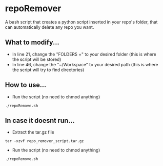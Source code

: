 # repoRemover

A bash script that creates a python script inserted in your repo's folder, that can automatically delete any repo you want.

## What to modify...

* In line 21, change the "FOLDERS =" to your desired folder (this is where the script will be stored)
* In line 46, change the "~/Workspace" to your desired path (this is where the script will try to find directories)

## How to use...

* Run the script (no need to chmod anything)

```
./repoRemove.sh 
```

## In case it doesnt run...

* Extract the tar.gz file

```
tar -xzvf repo_remover_script.tar.gz
```

* Run the script (no need to chmod anything)

```
./repoRemove.sh 
```
